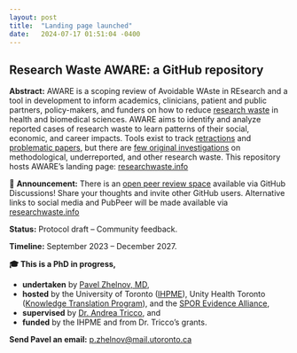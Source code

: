 ```yaml
---
layout: post
title:  "Landing page launched"
date:   2024-07-17 01:51:04 -0400
---
```


## Research Waste AWARE: a GitHub repository

**Abstract:** AWARE is a scoping review of Avoidable WAste in REsearch and a tool in development to inform academics, clinicians, patient and public partners, policy-makers, and funders on how to reduce [research waste](https://www.thelancet.com/series/research) in health and biomedical sciences. AWARE aims to identify and analyze reported cases of research waste to learn patterns of their social, economic, and career impacts. Tools exist to track [retractions](https://retractionwatch.com/) and [problematic papers](https://www.irit.fr/~Guillaume.Cabanac/problematic-paper-screener), but there are [few original investigations](https://doi.org/10.1111/jebm.12616) on methodological, underreported, and other research waste. This repository hosts AWARE’s landing page: [researchwaste.info](https://researchwaste.info)

📢 **Announcement:** There is an [open peer review space](https://github.com/drzhelnov/aware/discussions/1) available via GitHub Discussions! Share your thoughts and invite other GitHub users. Alternative links to social media and PubPeer will be made available via [researchwaste.info](https://researchwaste.info)

**Status:** Protocol draft – Community feedback.

**Timeline:** September 2023 – December 2027.

**🎓 This is a PhD in progress,**

* **undertaken** by [Pavel Zhelnov, MD](https://drzhelnov.github.io/),
* **hosted** by the University of Toronto ([IHPME](https://ihpme.utoronto.ca/student-profile/zhelnov-pavel/)), Unity Health Toronto ([Knowledge Translation Program](https://knowledgetranslation.net/)), and the [SPOR Evidence Alliance](https://sporevidencealliance.ca/member/andrea-tricco/),
* **supervised** by [Dr. Andrea Tricco](https://sporevidencealliance.ca/member/andrea-tricco/), and
* **funded** by the IHPME and from Dr. Tricco’s grants.

**Send Pavel an email:** [p.zhelnov@mail.utoronto.ca](mailto:p.zhelnov@mail.utoronto.ca)
